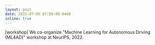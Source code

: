 ```yaml
---
layout: post
date: 2022-07-05 07:59:00-0400
inline: true
---
```


[workshop] We co-organize "Machine Learning for Autonomous Driving (ML4AD)" workshop at NeurIPS, 2022.